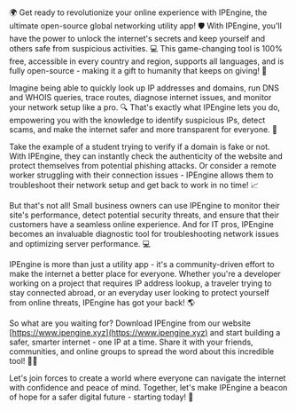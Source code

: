 🌍 Get ready to revolutionize your online experience with IPEngine, the ultimate open-source global networking utility app! 🛡️ With IPEngine, you'll have the power to unlock the internet's secrets and keep yourself and others safe from suspicious activities. 💻 This game-changing tool is 100% free, accessible in every country and region, supports all languages, and is fully open-source - making it a gift to humanity that keeps on giving! 🎁

Imagine being able to quickly look up IP addresses and domains, run DNS and WHOIS queries, trace routes, diagnose internet issues, and monitor your network setup like a pro. 🔍 That's exactly what IPEngine lets you do, empowering you with the knowledge to identify suspicious IPs, detect scams, and make the internet safer and more transparent for everyone. 🚀

Take the example of a student trying to verify if a domain is fake or not. With IPEngine, they can instantly check the authenticity of the website and protect themselves from potential phishing attacks. Or consider a remote worker struggling with their connection issues - IPEngine allows them to troubleshoot their network setup and get back to work in no time! 📈

But that's not all! Small business owners can use IPEngine to monitor their site's performance, detect potential security threats, and ensure that their customers have a seamless online experience. And for IT pros, IPEngine becomes an invaluable diagnostic tool for troubleshooting network issues and optimizing server performance. 💻

IPEngine is more than just a utility app - it's a community-driven effort to make the internet a better place for everyone. Whether you're a developer working on a project that requires IP address lookup, a traveler trying to stay connected abroad, or an everyday user looking to protect yourself from online threats, IPEngine has got your back! 🌎

So what are you waiting for? Download IPEngine from our website [https://www.ipengine.xyz](https://www.ipengine.xyz) and start building a safer, smarter internet - one IP at a time. Share it with your friends, communities, and online groups to spread the word about this incredible tool! 📱👥

Let's join forces to create a world where everyone can navigate the internet with confidence and peace of mind. Together, let's make IPEngine a beacon of hope for a safer digital future - starting today! 💪